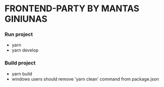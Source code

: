 # FRONTEND-PARTY BY MANTAS GINIUNAS

### Run project

- yarn
- yarn develop

### Build project

- yarn build
- windows users should remove 'yarn clean' command from package.json
